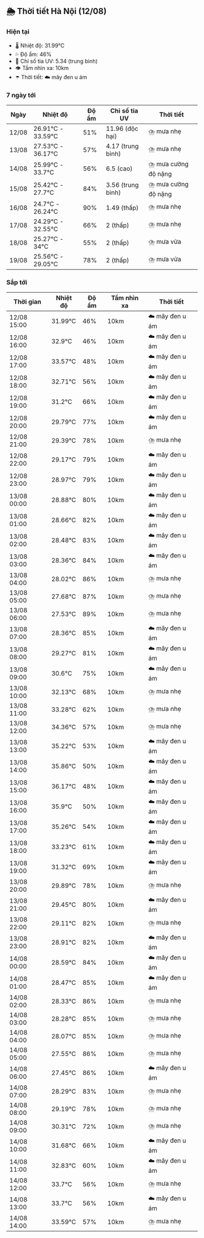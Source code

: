 ## 🌦️ Thời tiết Hà Nội (12/08)

### Hiện tại

- 🌡️ Nhiệt độ: 31.99℃
- 💦 Độ ẩm: 46%
- 🌟 Chỉ số tia UV: 5.34 (trung bình)
- 👁️ Tầm nhìn xa: 10km
- ☂️ Thời tiết: ☁️ mây đen u ám

### 7 ngày tới

| Ngày | Nhiệt độ | Độ ẩm | Chỉ số tia UV | Thời tiết |
| --- | --- | --- | --- | --- |
| 12/08 | 26.91℃ - 33.59℃ | 51% | 11.96 (độc hại) | ⛈️ mưa nhẹ |
| 13/08 | 27.53℃ - 36.17℃ | 57% | 4.17 (trung bình) | ⛈️ mưa nhẹ |
| 14/08 | 25.99℃ - 33.7℃ | 56% | 6.5 (cao) | ⛈️ mưa cường độ nặng |
| 15/08 | 25.42℃ - 27.7℃ | 84% | 3.56 (trung bình) | ⛈️ mưa cường độ nặng |
| 16/08 | 24.7℃ - 26.24℃ | 90% | 1.49 (thấp) | ⛈️ mưa nhẹ |
| 17/08 | 24.29℃ - 32.55℃ | 66% | 2 (thấp) | ⛈️ mưa nhẹ |
| 18/08 | 25.27℃ - 34℃ | 55% | 2 (thấp) | ⛈️ mưa vừa |
| 19/08 | 25.56℃ - 29.05℃ | 78% | 2 (thấp) | ⛈️ mưa vừa |

### Sắp tới

| Thời gian | Nhiệt độ | Độ ẩm | Tầm nhìn xa | Thời tiết |
| --- | --- | --- | --- | --- |
| 12/08 15:00 | 31.99℃ | 46% | 10km | ☁️ mây đen u ám |
| 12/08 16:00 | 32.9℃ | 46% | 10km | ☁️ mây đen u ám |
| 12/08 17:00 | 33.57℃ | 48% | 10km | ☁️ mây đen u ám |
| 12/08 18:00 | 32.71℃ | 56% | 10km | ☁️ mây đen u ám |
| 12/08 19:00 | 31.2℃ | 66% | 10km | ☁️ mây đen u ám |
| 12/08 20:00 | 29.79℃ | 77% | 10km | ☁️ mây đen u ám |
| 12/08 21:00 | 29.39℃ | 78% | 10km | ⛈️ mưa nhẹ |
| 12/08 22:00 | 29.17℃ | 79% | 10km | ☁️ mây đen u ám |
| 12/08 23:00 | 28.97℃ | 79% | 10km | ☁️ mây đen u ám |
| 13/08 00:00 | 28.88℃ | 80% | 10km | ☁️ mây đen u ám |
| 13/08 01:00 | 28.66℃ | 82% | 10km | ☁️ mây đen u ám |
| 13/08 02:00 | 28.48℃ | 83% | 10km | ☁️ mây đen u ám |
| 13/08 03:00 | 28.36℃ | 84% | 10km | ☁️ mây đen u ám |
| 13/08 04:00 | 28.02℃ | 86% | 10km | ⛈️ mưa nhẹ |
| 13/08 05:00 | 27.68℃ | 87% | 10km | ⛈️ mưa nhẹ |
| 13/08 06:00 | 27.53℃ | 89% | 10km | ⛈️ mưa nhẹ |
| 13/08 07:00 | 28.36℃ | 85% | 10km | ☁️ mây đen u ám |
| 13/08 08:00 | 29.27℃ | 81% | 10km | ☁️ mây đen u ám |
| 13/08 09:00 | 30.6℃ | 75% | 10km | ☁️ mây đen u ám |
| 13/08 10:00 | 32.13℃ | 68% | 10km | ⛈️ mưa nhẹ |
| 13/08 11:00 | 33.28℃ | 62% | 10km | ⛈️ mưa nhẹ |
| 13/08 12:00 | 34.36℃ | 57% | 10km | ⛈️ mưa nhẹ |
| 13/08 13:00 | 35.22℃ | 53% | 10km | ☁️ mây đen u ám |
| 13/08 14:00 | 35.86℃ | 50% | 10km | ☁️ mây đen u ám |
| 13/08 15:00 | 36.17℃ | 48% | 10km | ☁️ mây đen u ám |
| 13/08 16:00 | 35.9℃ | 50% | 10km | ☁️ mây đen u ám |
| 13/08 17:00 | 35.26℃ | 54% | 10km | ☁️ mây đen u ám |
| 13/08 18:00 | 33.23℃ | 61% | 10km | ☁️ mây đen u ám |
| 13/08 19:00 | 31.32℃ | 69% | 10km | ☁️ mây đen u ám |
| 13/08 20:00 | 29.89℃ | 78% | 10km | ⛈️ mưa nhẹ |
| 13/08 21:00 | 29.45℃ | 80% | 10km | ☁️ mây đen u ám |
| 13/08 22:00 | 29.11℃ | 82% | 10km | ⛈️ mưa nhẹ |
| 13/08 23:00 | 28.91℃ | 82% | 10km | ☁️ mây đen u ám |
| 14/08 00:00 | 28.59℃ | 84% | 10km | ☁️ mây đen u ám |
| 14/08 01:00 | 28.47℃ | 85% | 10km | ☁️ mây đen u ám |
| 14/08 02:00 | 28.33℃ | 86% | 10km | ⛈️ mưa nhẹ |
| 14/08 03:00 | 28.28℃ | 85% | 10km | ⛈️ mưa nhẹ |
| 14/08 04:00 | 28.07℃ | 85% | 10km | ⛈️ mưa nhẹ |
| 14/08 05:00 | 27.55℃ | 86% | 10km | ⛈️ mưa nhẹ |
| 14/08 06:00 | 27.45℃ | 86% | 10km | ☁️ mây đen u ám |
| 14/08 07:00 | 28.29℃ | 83% | 10km | ⛈️ mưa nhẹ |
| 14/08 08:00 | 29.19℃ | 78% | 10km | ⛈️ mưa nhẹ |
| 14/08 09:00 | 30.31℃ | 72% | 10km | ⛈️ mưa nhẹ |
| 14/08 10:00 | 31.68℃ | 66% | 10km | ☁️ mây đen u ám |
| 14/08 11:00 | 32.83℃ | 60% | 10km | ☁️ mây đen u ám |
| 14/08 12:00 | 33.7℃ | 56% | 10km | ⛈️ mưa nhẹ |
| 14/08 13:00 | 33.7℃ | 56% | 10km | ☁️ mây đen u ám |
| 14/08 14:00 | 33.59℃ | 57% | 10km | ⛈️ mưa nhẹ |
